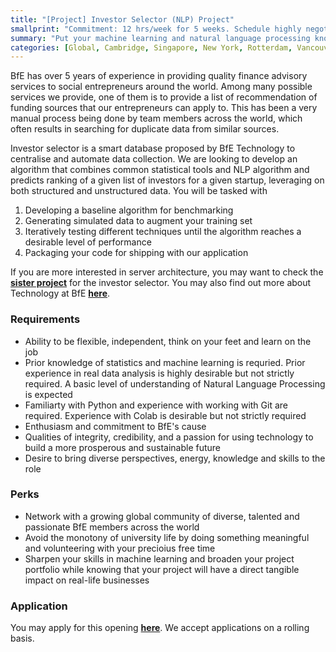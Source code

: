 ```yaml
---
title: "[Project] Investor Selector (NLP) Project"
smallprint: "Commitment: 12 hrs/week for 5 weeks. Schedule highly negotiable."
summary: "Put your machine learning and natural language processing knowledge to practical use by building an algorithm to transform how we do finance consulting. Join a global nonprofit to contribute to a good cause while sharpening your technology skills." # this will be visible on platforms like LinkedIn when sharing
categories: [Global, Cambridge, Singapore, New York, Rotterdam, Vancouver, Technology]
---
```


BfE has over 5 years of experience in providing quality finance advisory services to social entrepreneurs around the world. Among many possible services we provide, one of them is to provide a list of recommendation of funding sources that our entrepreneurs can apply to. This has been a very manual process being done by team members across the world, which often results in searching for duplicate data from similar sources.

Investor selector is a smart database proposed by BfE Technology to centralise and automate data collection. We are looking to develop an algorithm that combines common statistical tools and NLP algorithm and predicts ranking of a given list of investors for a given startup, leveraging on both structured and unstructured data. You will be tasked with

1. Developing a baseline algorithm for benchmarking
2. Generating simulated data to augment your training set
3. Iteratively testing different techniques until the algorithm reaches a desirable level of performance
4. Packaging your code for shipping with our application

If you are more interested in server architecture, you may want to check the [**sister project**](https://opps.bridgesforenterprise.com/global/cambridge/singapore/newyork/rotterdam/vancouver/technology) for the investor selector. You may also find out more about Technology at BfE [**here**](https://tech.bridgesforenterprise.com).

### Requirements
- Ability to be flexible, independent, think on your feet and learn on the job
- Prior knowledge of statistics and machine learning is requried. Prior experience in real data analysis is highly desirable but not strictly required. A basic level of understanding of Natural Language Processing is expected
- Familiarty with Python and experience with working with Git are required. Experience with Colab is desirable but not strictly required
- Enthusiasm and commitment to BfE's cause
- Qualities of integrity, credibility, and a passion for using technology to build a more prosperous and sustainable future
- Desire to bring diverse perspectives, energy, knowledge and skills to the role

### Perks
- Network with a growing global community of diverse, talented and passionate BfE members across the world
- Avoid the monotony of university life by doing something meaningful and volunteering with your precioius free time
- Sharpen your skills in machine learning and broaden your project portfolio while knowing that your project will have a direct tangible impact on real-life businesses

### Application
You may apply for this opening [**here**](https://forms.gle/ZSrnz7N73rrgxh6n7). We accept applications on a rolling basis.
